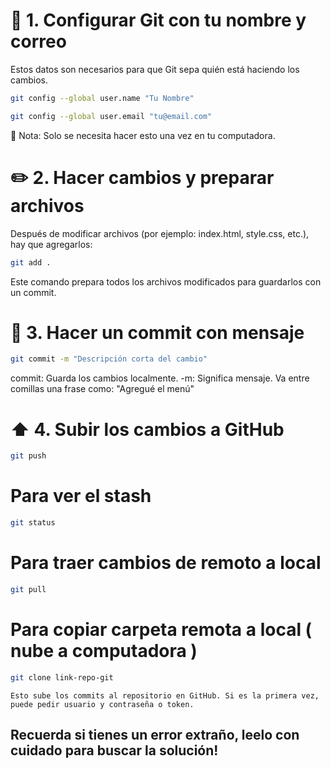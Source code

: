 # 🚀 1. Configurar Git con tu nombre y correo

Estos datos son necesarios para que Git sepa quién está haciendo los cambios.
```bash
git config --global user.name "Tu Nombre"
```
```bash
git config --global user.email "tu@email.com"
```
📝 Nota: Solo se necesita hacer esto una vez en tu computadora.
    
# ✏️ 2. Hacer cambios y preparar archivos

Después de modificar archivos (por ejemplo: index.html, style.css, etc.), hay que agregarlos:
```bash
git add .
```
Este comando prepara todos los archivos modificados para guardarlos con un commit. 
    
# 💬 3. Hacer un commit con mensaje
```bash
git commit -m "Descripción corta del cambio"
```
 commit: Guarda los cambios localmente.
 -m: Significa mensaje. Va entre comillas una frase como: "Agregué el menú"  
    
# ⬆️ 4. Subir los cambios a GitHub
```bash
git push
```
# Para ver el stash
```bash
git status
```
# Para traer cambios de remoto a local
```bash
git pull
```
# Para copiar carpeta remota a local ( nube a computadora )

```bash
git clone link-repo-git
```
    Esto sube los commits al repositorio en GitHub. Si es la primera vez, puede pedir usuario y contraseña o token.    
## Recuerda si tienes un error extraño, leelo con cuidado para buscar la solución!
